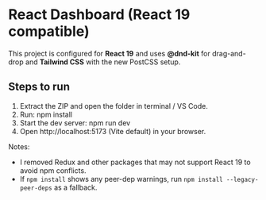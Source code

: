 # React Dashboard (React 19 compatible)

This project is configured for **React 19** and uses **@dnd-kit** for drag-and-drop and **Tailwind CSS** with the new PostCSS setup.

## Steps to run

1. Extract the ZIP and open the folder in terminal / VS Code.
2. Run:
   npm install
3. Start the dev server:
   npm run dev
4. Open http://localhost:5173 (Vite default) in your browser.

Notes:
- I removed Redux and other packages that may not support React 19 to avoid npm conflicts.
- If `npm install` shows any peer-dep warnings, run `npm install --legacy-peer-deps` as a fallback.
